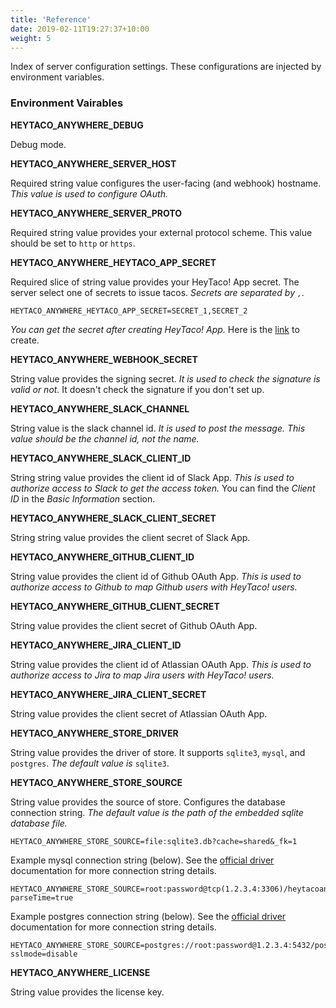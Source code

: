 ```yaml
---
title: 'Reference'
date: 2019-02-11T19:27:37+10:00
weight: 5
---
```


Index of server configuration settings. These configurations are injected by environment variables.

### Environment Vairables

**HEYTACO_ANYWHERE_DEBUG** 

Debug mode.

**HEYTACO_ANYWHERE_SERVER_HOST** 

Required string value configures the user-facing (and webhook) hostname. *This value is used to configure OAuth.*

**HEYTACO_ANYWHERE_SERVER_PROTO** 

Required string value provides your external protocol scheme. This value should be set to `http` or `https`. 

**HEYTACO_ANYWHERE_HEYTACO_APP_SECRET** 

Required slice of string value provides your HeyTaco! App secret. The server select one of secrets to issue tacos. *Secrets are separated by `,`.*

```
HEYTACO_ANYWHERE_HEYTACO_APP_SECRET=SECRET_1,SECRET_2
```

*You can get the secret after creating HeyTaco! App.* Here is the [link](https://www.heytaco.chat/team/apps/create) to create.

**HEYTACO_ANYWHERE_WEBHOOK_SECRET**

String value provides the signing secret. *It is used to check the signature is valid or not.* It doesn't check the signature if you don't set up.

**HEYTACO_ANYWHERE_SLACK_CHANNEL** 

String value is the slack channel id. *It is used to post the message. This value should be the channel id, not the name.* 

**HEYTACO_ANYWHERE_SLACK_CLIENT_ID** 

String string value provides the client id of Slack App. *This is used to authorize access to Slack to get the access token.* You can find the *Client ID* in the *Basic Information* section.

**HEYTACO_ANYWHERE_SLACK_CLIENT_SECRET** 

String string value provides the client secret of Slack App.

**HEYTACO_ANYWHERE_GITHUB_CLIENT_ID** 

String value provides the client id of Github OAuth App. *This is used to authorize access to Github to map Github users with HeyTaco! users.*

**HEYTACO_ANYWHERE_GITHUB_CLIENT_SECRET** 

String value provides the client secret of Github OAuth App.

**HEYTACO_ANYWHERE_JIRA_CLIENT_ID** 

String value provides the client id of Atlassian OAuth App. *This is used to authorize access to Jira to map Jira users with HeyTaco! users.*

**HEYTACO_ANYWHERE_JIRA_CLIENT_SECRET** 

String value provides the client secret of Atlassian OAuth App.

**HEYTACO_ANYWHERE_STORE_DRIVER** 

String value provides the driver of store. It supports `sqlite3`, `mysql`, and `postgres`. *The default value is* `sqlite3`.

**HEYTACO_ANYWHERE_STORE_SOURCE** 

String value provides the source of store. Configures the database connection string. *The default value is the path of the embedded sqlite database file.*

```
HEYTACO_ANYWHERE_STORE_SOURCE=file:sqlite3.db?cache=shared&_fk=1
```

Example mysql connection string (below). See the [official driver](https://github.com/go-sql-driver/mysql#dsn-data-source-name) documentation for more connection string details.

```
HEYTACO_ANYWHERE_STORE_SOURCE=root:password@tcp(1.2.3.4:3306)/heytacoanywhere?parseTime=true
```

Example postgres connection string (below). See the [official driver](https://www.postgresql.org/docs/current/libpq-connect.html#LIBPQ-CONNSTRING) documentation for more connection string details.

```
HEYTACO_ANYWHERE_STORE_SOURCE=postgres://root:password@1.2.3.4:5432/postgres?sslmode=disable
```

**HEYTACO_ANYWHERE_LICENSE** 

String value provides the license key. 
